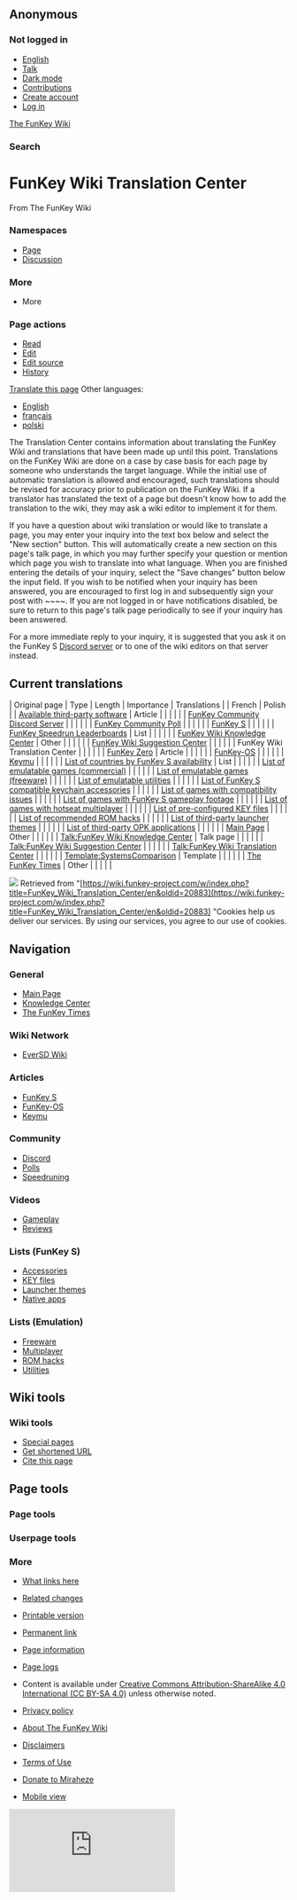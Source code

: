 ## Anonymous

### Not logged in

* [English](#)
* [Talk](/wiki/Special:MyTalk "Discussion about edits from this IP address [n]")
* [Dark mode](#)
* [Contributions](/wiki/Special:MyContributions "A list of edits made from this IP address [y]")
* [Create account](/w/index.php?title=Special:CreateAccount&returnto=FunKey+Wiki+Translation+Center%2Fen "You are encouraged to create an account and log in; however, it is not mandatory")
* [Log in](/w/index.php?title=Special:UserLogin&returnto=FunKey+Wiki+Translation+Center%2Fen "You are encouraged to log in; however, it is not mandatory [o]")

[The FunKey Wiki](/wiki/Main_Page)

### Search

# FunKey Wiki Translation Center

From The FunKey Wiki

### Namespaces

* [Page](/wiki/FunKey_Wiki_Translation_Center/en "View the content page [c]")
* [Discussion](/w/index.php?title=Talk:FunKey_Wiki_Translation_Center/en&action=edit&redlink=1 "Discussion about the content page (page does not exist) [t]")

### More

* More

### Page actions

* [Read](/wiki/FunKey_Wiki_Translation_Center/en)
* [Edit](/w/index.php?title=FunKey_Wiki_Translation_Center/en&veaction=edit "Edit this page [v]")
* [Edit source](/w/index.php?title=FunKey_Wiki_Translation_Center/en&action=edit "Edit this page [e]")
* [History](/w/index.php?title=FunKey_Wiki_Translation_Center/en&action=history "Past revisions of this page [h]")

[Translate this page](/w/index.php?title=Special:Translate&group=page-FunKey+Wiki+Translation+Center&language=en&action=page&filter= "Special:Translate") Other languages:

* [English](/wiki/FunKey_Wiki_Translation_Center "FunKey Wiki Translation Center (100% translated)")
* [français](/wiki/FunKey_Wiki_Translation_Center/fr "Centre de Traduction du Wiki FunKey (100% translated)")
* [polski](/wiki/FunKey_Wiki_Translation_Center/pl "Centrum Tłumaczeń FunKey Wiki (100% translated)")

The Translation Center contains information about translating the FunKey Wiki and translations that have been made up until this point. Translations on the FunKey Wiki are done on a case by case basis for each page by someone who understands the target language. While the initial use of automatic translation is allowed and encouraged, such translations should be revised for accuracy prior to publication on the FunKey Wiki. If a translator has translated the text of a page but doesn't know how to add the translation to the wiki, they may ask a wiki editor to implement it for them.

If you have a question about wiki translation or would like to translate a page, you may enter your inquiry into the text box below and select the "New section" button. This will automatically create a new section on this page's talk page, in which you may further specify your question or mention which page you wish to translate into what language. When you are finished entering the details of your inquiry, select the "Save changes" button below the input field. If you wish to be notified when your inquiry has been answered, you are encouraged to first log in and subsequently sign your post with ~~~~. If you are not logged in or have notifications disabled, be sure to return to this page's talk page periodically to see if your inquiry has been answered.

For a more immediate reply to your inquiry, it is suggested that you ask it on the FunKey S [Discord server](https://discord.gg/G9kCvjg) or to one of the wiki editors on that server instead.

## Current translations

| Original page | Type | Length | Importance | Translations |
| French | Polish |
| [Available third-party software](/wiki/Available_third-party_software "Available third-party software") | Article |  |  |  |  |
| [FunKey Community Discord Server](/wiki/FunKey_Community_Discord_Server "FunKey Community Discord Server") |  |  |  |  |
| [FunKey Community Poll](/wiki/FunKey_Community_Poll "FunKey Community Poll") |  |  |  |  |
| [FunKey S](/wiki/FunKey_S "FunKey S") |  |  |  |  |
| [FunKey Speedrun Leaderboards](/wiki/FunKey_Speedrun_Leaderboards "FunKey Speedrun Leaderboards") | List |  |  |  |  |
| [FunKey Wiki Knowledge Center](/wiki/FunKey_Wiki_Knowledge_Center "FunKey Wiki Knowledge Center") | Other |  |  |  |  |
| [FunKey Wiki Suggestion Center](/wiki/FunKey_Wiki_Suggestion_Center "FunKey Wiki Suggestion Center") |  |  |  |  |
| FunKey Wiki Translation Center |  |  |  |  |
| [FunKey Zero](/wiki/FunKey_Zero "FunKey Zero") | Article |  |  |  |  |
| [FunKey-OS](/wiki/FunKey-OS "FunKey-OS") |  |  |  |  |
| [Keymu](/wiki/Keymu "Keymu") |  |  |  |  |
| [List of countries by FunKey S availability](/wiki/List_of_countries_by_FunKey_S_availability "List of countries by FunKey S availability") | List |  |  |  |  |
| [List of emulatable games (commercial)](/wiki/List_of_emulatable_games_(commercial) "List of emulatable games (commercial)") |  |  |  |  |
| [List of emulatable games (freeware)](/wiki/List_of_emulatable_games_(freeware) "List of emulatable games (freeware)") |  |  |  |  |
| [List of emulatable utilities](/wiki/List_of_emulatable_utilities "List of emulatable utilities") |  |  |  |  |
| [List of FunKey S compatible keychain accessories](/wiki/List_of_FunKey_S_compatible_keychain_accessories "List of FunKey S compatible keychain accessories") |  |  |  |  |
| [List of games with compatibility issues](/wiki/List_of_games_with_compatibility_issues "List of games with compatibility issues") |  |  |  |  |
| [List of games with FunKey S gameplay footage](/wiki/List_of_games_with_FunKey_S_gameplay_footage "List of games with FunKey S gameplay footage") |  |  |  |  |
| [List of games with hotseat multiplayer](/wiki/List_of_games_with_hotseat_multiplayer "List of games with hotseat multiplayer") |  |  |  |  |
| [List of pre-configured KEY files](/wiki/List_of_pre-configured_KEY_files "List of pre-configured KEY files") |  |  |  |  |
| [List of recommended ROM hacks](/wiki/List_of_recommended_ROM_hacks "List of recommended ROM hacks") |  |  |  |  |
| [List of third-party launcher themes](/wiki/List_of_third-party_launcher_themes "List of third-party launcher themes") |  |  |  |  |
| [List of third-party OPK applications](/wiki/List_of_third-party_OPK_applications "List of third-party OPK applications") |  |  |  |  |
| [Main Page](/wiki/Main_Page "Main Page") | Other |  |  |  |  |
| [Talk:FunKey Wiki Knowledge Center](/wiki/Talk:FunKey_Wiki_Knowledge_Center "Talk:FunKey Wiki Knowledge Center") | Talk page |  |  |  |  |
| [Talk:FunKey Wiki Suggestion Center](/wiki/Talk:FunKey_Wiki_Suggestion_Center "Talk:FunKey Wiki Suggestion Center") |  |  |  |  |
| [Talk:FunKey Wiki Translation Center](/wiki/Talk:FunKey_Wiki_Translation_Center "Talk:FunKey Wiki Translation Center") |  |  |  |  |
| [Template:SystemsComparison](/wiki/Template:SystemsComparison "Template:SystemsComparison") | Template |  |  |  |  |
| [The FunKey Times](/wiki/The_FunKey_Times "The FunKey Times") | Other |  |  |  |  |

![](https://wiki.funkey-project.com/wiki/Special:CentralAutoLogin/start?type=1x1) Retrieved from "[https://wiki.funkey-project.com/w/index.php?title=FunKey_Wiki_Translation_Center/en&oldid=20883](https://wiki.funkey-project.com/w/index.php?title=FunKey_Wiki_Translation_Center/en&oldid=20883) "Cookies help us deliver our services. By using our services, you agree to our use of cookies.

## Navigation

### General

* [Main Page](/wiki/Main_Page)
* [Knowledge Center](/wiki/FunKey_Wiki_Knowledge_Center)
* [The FunKey Times](/wiki/The_FunKey_Times)

### Wiki Network

* [EverSD Wiki](https://eversd.miraheze.org/wiki/Main_Page)

### Articles

* [FunKey S](/wiki/FunKey_S)
* [FunKey-OS](/wiki/FunKey-OS)
* [Keymu](/wiki/Keymu)

### Community

* [Discord](/wiki/FunKey_Community_Discord_Server)
* [Polls](/wiki/FunKey_Community_Poll)
* [Speedruning](/wiki/FunKey_Speedrun_Leaderboards)

### Videos

* [Gameplay](/wiki/List_of_games_with_FunKey_S_gameplay_footage)
* [Reviews](/wiki/The_FunKey_Times#Media_Reviews)

### Lists (FunKey S)

* [Accessories](/wiki/List_of_FunKey_S_compatible_keychain_accessories)
* [KEY files](/wiki/List_of_pre-configured_KEY_files)
* [Launcher themes](/wiki/List_of_third-party_launcher_themes)
* [Native apps](/wiki/List_of_third-party_OPK_applications)

### Lists (Emulation)

* [Freeware](/wiki/List_of_emulatable_games_(freeware))
* [Multiplayer](/wiki/List_of_games_with_hotseat_multiplayer)
* [ROM hacks](/wiki/List_of_recommended_ROM_hacks)
* [Utilities](/wiki/List_of_emulatable_utilities)

## Wiki tools

### Wiki tools

* [Special pages](/wiki/Special:SpecialPages "A list of all special pages [q]")
* [Get shortened URL](/w/index.php?title=Special:UrlShortener&url=https%3A%2F%2Fwiki.funkey-project.com%2Fwiki%2FFunKey_Wiki_Translation_Center%2Fen)
* [Cite this page](/w/index.php?title=Special:CiteThisPage&page=FunKey_Wiki_Translation_Center%2Fen&id=20883&wpFormIdentifier=titleform "Information on how to cite this page")

## Page tools

### Page tools

### Userpage tools

### More

* [What links here](/wiki/Special:WhatLinksHere/FunKey_Wiki_Translation_Center/en "A list of all wiki pages that link here [j]")
* [Related changes](/wiki/Special:RecentChangesLinked/FunKey_Wiki_Translation_Center/en "Recent changes in pages linked from this page [k]")
* [Printable version](javascript:print(); "Printable version of this page [p]")
* [Permanent link](/w/index.php?title=FunKey_Wiki_Translation_Center/en&oldid=20883 "Permanent link to this revision of the page")
* [Page information](/w/index.php?title=FunKey_Wiki_Translation_Center/en&action=info "More information about this page")
* [Page logs](/w/index.php?title=Special:Log&page=FunKey+Wiki+Translation+Center%2Fen)

* Content is available under [Creative Commons Attribution-ShareAlike 4.0 International (CC BY-SA 4.0)](https://creativecommons.org/licenses/by-sa/4.0/) unless otherwise noted.

* [Privacy policy](https://meta.miraheze.org/wiki/Privacy_Policy "m:Privacy Policy")
* [About The FunKey Wiki](/wiki/The_FunKey_Wiki:About "The FunKey Wiki:About")
* [Disclaimers](/wiki/The_FunKey_Wiki:General_disclaimer "The FunKey Wiki:General disclaimer")
* [Terms of Use](https://meta.miraheze.org/wiki/Terms_of_Use "m:Terms of Use")
* [Donate to Miraheze](https://meta.miraheze.org/wiki/Special:MyLanguage/Donate "m:Special:MyLanguage/Donate")
* [Mobile view](https://wiki.funkey-project.com/w/index.php?title=FunKey_Wiki_Translation_Center/en&mobileaction=toggle_view_mobile)

![](https://matomo.miraheze.org/matomo.php?idsite=6355&rec=1&action_name=FunKey_Wiki_Translation_Center/en)
